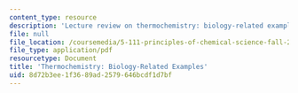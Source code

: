 ```yaml
---
content_type: resource
description: 'Lecture review on thermochemistry: biology-related examples.'
file: null
file_location: /coursemedia/5-111-principles-of-chemical-science-fall-2008/8d72b3ee1f3689ad2579646bcdf1d7bf_bioex_lect18.pdf
file_type: application/pdf
resourcetype: Document
title: 'Thermochemistry: Biology-Related Examples'
uid: 8d72b3ee-1f36-89ad-2579-646bcdf1d7bf
---
```

